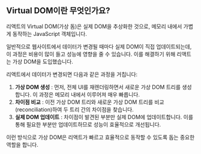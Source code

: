 ## Virtual DOM이란 무엇인가요?

리액트의 Virtual DOM(가상 돔)은 실제 DOM을 추상화한 것으로, 메모리 내에서 가볍게 동작하는 JavaScript 객체입니다.

일반적으로 웹사이트에서 데이터가 변경될 때마다 실제 DOM이 직접 업데이트되는데, 이 과정은 비용이 많이 들고 성능에 영향을 줄 수 있습니다. 이를 해결하기 위해 리액트는 가상 DOM을 도입했습니다.

리액트에서 데이터가 변경되면 다음과 같은 과정을 거칩니다:

1.  **가상 DOM 생성** : 먼저, 전체 UI를 재렌더링하면서 새로운 가상 DOM 트리를 생성합니다. 이 과정은 메모리 내에서 이루어져 매우 빠릅니다.
2.  **차이점 비교** : 이전 가상 DOM 트리와 새로운 가상 DOM 트리를 비교(reconciliation)하여 두 트리 간의 차이점을 찾습니다.
3.  **실제 DOM 업데이트** : 차이점이 발견된 부분만 실제 DOM에 업데이트합니다. 이를 통해 필요한 부분만 업데이트하므로 성능이 효율적으로 개선됩니다.

이런 방식으로 가상 DOM은 리액트가 빠르고 효율적으로 동작할 수 있도록 돕는 중요한 역할을 합니다.
